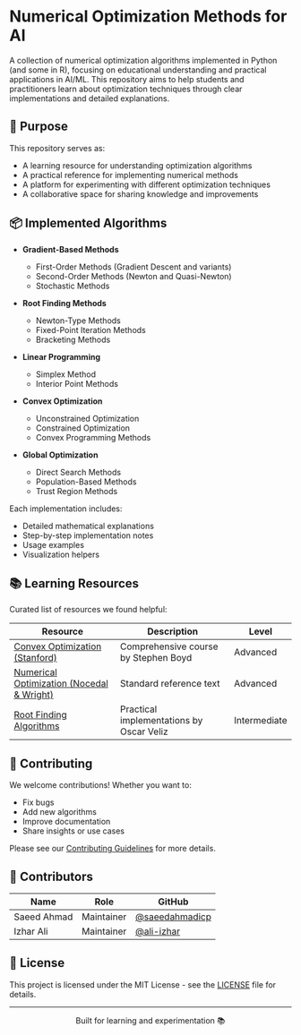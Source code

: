 # Numerical Optimization Methods for AI

A collection of numerical optimization algorithms implemented in Python (and some in R), focusing on educational understanding and practical applications in AI/ML. This repository aims to help students and practitioners learn about optimization techniques through clear implementations and detailed explanations.

## 🎯 Purpose

This repository serves as:
- A learning resource for understanding optimization algorithms
- A practical reference for implementing numerical methods
- A platform for experimenting with different optimization techniques
- A collaborative space for sharing knowledge and improvements

## 📦 Implemented Algorithms

- **Gradient-Based Methods**
  - First-Order Methods (Gradient Descent and variants)
  - Second-Order Methods (Newton and Quasi-Newton)
  - Stochastic Methods
  
- **Root Finding Methods**
  - Newton-Type Methods
  - Fixed-Point Iteration Methods
  - Bracketing Methods

- **Linear Programming**
  - Simplex Method
  - Interior Point Methods
  
- **Convex Optimization**
  - Unconstrained Optimization
  - Constrained Optimization
  - Convex Programming Methods

- **Global Optimization**
  - Direct Search Methods
  - Population-Based Methods
  - Trust Region Methods

Each implementation includes:
- Detailed mathematical explanations
- Step-by-step implementation notes
- Usage examples
- Visualization helpers

## 📚 Learning Resources

Curated list of resources we found helpful:

| Resource | Description | Level |
|----------|-------------|--------|
| [Convex Optimization (Stanford)](https://www.youtube.com/watch?v=McLq1hEq3UY&list=PL3940DD956CDF0622) | Comprehensive course by Stephen Boyd | Advanced |
| [Numerical Optimization (Nocedal & Wright)](https://link.springer.com/book/10.1007/978-0-387-40065-5) | Standard reference text | Advanced |
| [Root Finding Algorithms](https://www.youtube.com/watch?v=MlP_W-obuNg&list=PLb0Tx2oJWuYIpNE23qYHGQD42TIR3ThNz) | Practical implementations by Oscar Veliz | Intermediate |

## 🤝 Contributing

We welcome contributions! Whether you want to:
- Fix bugs
- Add new algorithms
- Improve documentation
- Share insights or use cases

Please see our [Contributing Guidelines](CONTRIBUTING.md) for more details.

## 👥 Contributors

| Name | Role | GitHub |
|------|------|--------|
| Saeed Ahmad | Maintainer | [@saeedahmadicp](https://github.com/saeedahmadicp) |
| Izhar Ali | Maintainer | [@ali-izhar](https://github.com/ali-izhar) |

## 📄 License

This project is licensed under the MIT License - see the [LICENSE](LICENSE) file for details.

---

<p align="center">
  Built for learning and experimentation 📚
</p>
